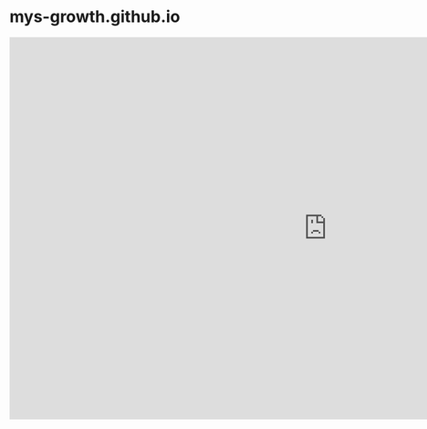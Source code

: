 # mys-growth.github.io

<iframe width="1111" height="670" seamless frameborder="0" scrolling="no" src="https://docs.google.com/spreadsheets/d/e/2PACX-1vST-Uol725_7QEf1MlOuZFQlT-EkWCeNsSL_pi6vD5dx4IyFjYkLmumOr97esrxyvc-whN1iF8-K2tX/pubchart?oid=2135731931&amp;format=interactive"></iframe>
